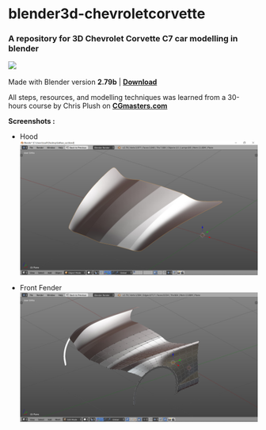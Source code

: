 # blender3d-chevroletcorvette
### A repository for 3D Chevrolet Corvette C7 car modelling in blender

<img src="https://download.blender.org/branding/blender_logo_socket.png" width="300">

Made with Blender version **2.79b** | **[Download](https://www.blender.org/)**

All steps, resources, and modelling techniques was learned from a 30-hours course by Chris Plush on **[CGmasters.com](https://cgmasters.com/master-car-creation-in-blender/)**

**Screenshots :**<br>
- Hood<br>
  <img src="https://github.com/zafiramdhani/blender3d-chevroletcorvette/blob/main/hood/screenshot-hood.png?raw=true" width="500">

- Front Fender<br>
  <img src="https://github.com/zafiramdhani/blender3d-chevroletcorvette/blob/main/front_fender/screenshot-front-fender.png?raw=true" width="500">
